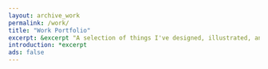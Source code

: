 ```yaml
---
layout: archive_work
permalink: /work/
title: "Work Portfolio"
excerpt: &excerpt "A selection of things I've designed, illustrated, and developed."
introduction: *excerpt
ads: false
---
```

